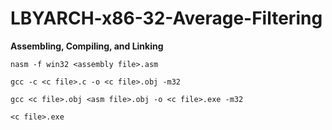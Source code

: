 # LBYARCH-x86-32-Average-Filtering

**Assembling, Compiling, and Linking**
```
nasm -f win32 <assembly file>.asm

gcc -c <c file>.c -o <c file>.obj -m32

gcc <c file>.obj <asm file>.obj -o <c file>.exe -m32

<c file>.exe
```
